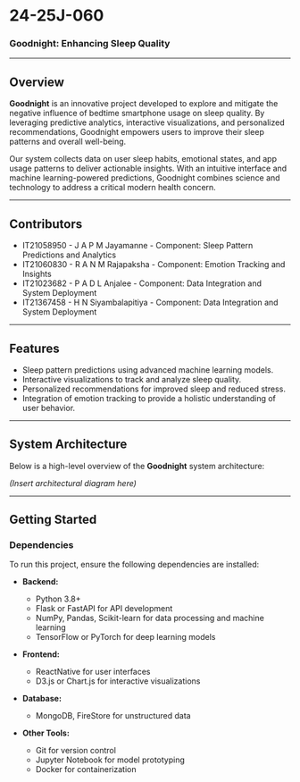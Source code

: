 # 24-25J-060
### **Goodnight: Enhancing Sleep Quality**  

---

## **Overview**  
**Goodnight** is an innovative project developed to explore and mitigate the negative influence of bedtime smartphone usage on sleep quality. By leveraging predictive analytics, interactive visualizations, and personalized recommendations, Goodnight empowers users to improve their sleep patterns and overall well-being.  

Our system collects data on user sleep habits, emotional states, and app usage patterns to deliver actionable insights. With an intuitive interface and machine learning-powered predictions, Goodnight combines science and technology to address a critical modern health concern.  

---
## **Contributors**  
- IT21058950 - J A P M Jayamanne - Component: Sleep Pattern Predictions and Analytics  
- IT21060830 - R A N M Rajapaksha - Component: Emotion Tracking and Insights  
- IT21023682 - P A D L Anjalee - Component: Data Integration and System Deployment  
- IT21367458 - H N Siyambalapitiya - Component: Data Integration and System Deployment  

---
## **Features**  
- Sleep pattern predictions using advanced machine learning models.  
- Interactive visualizations to track and analyze sleep quality.  
- Personalized recommendations for improved sleep and reduced stress.  
- Integration of emotion tracking to provide a holistic understanding of user behavior.  

---

## **System Architecture**  
Below is a high-level overview of the **Goodnight** system architecture:  

*(Insert architectural diagram here)*  

---

## **Getting Started**  

### **Dependencies**  
To run this project, ensure the following dependencies are installed:  

- **Backend:**  
  - Python 3.8+  
  - Flask or FastAPI for API development  
  - NumPy, Pandas, Scikit-learn for data processing and machine learning  
  - TensorFlow or PyTorch for deep learning models  

- **Frontend:**  
  - ReactNative for user interfaces  
  - D3.js or Chart.js for interactive visualizations  

- **Database:**   
  - MongoDB, FireStore for unstructured data  

- **Other Tools:**  
  - Git for version control  
  - Jupyter Notebook for model prototyping  
  - Docker for containerization  


